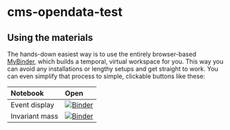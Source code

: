 # cms-opendata-test

## Using the materials
The hands-down easiest way is to use the entirely browser-based [MyBinder](https://mybinder.org), which builds a temporal, virtual workspace for you. This way you can avoid any installations or lengthy setups and get straight to work. You can even simplify that process to simple, clickable buttons like these:

|Notebook|Open|
|:--|:--|
|Event display|[![Binder](https://mybinder.org/badge.svg)](https://beta.mybinder.org/v2/gh/JMijuskovic/cms-opendata-test/master?filepath=CMS_EventDisplay.ipynb)|
|Invariant mass|[![Binder](https://mybinder.org/badge.svg)](https://beta.mybinder.org/v2/gh/JMijuskovic/HandsOn_SSHEP2022/master?filepath=DataFiles.ipynb)|
